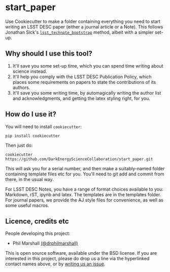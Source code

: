 # start_paper

Use Cookiecutter to make a folder containing everything you need to start writing an LSST DESC paper (either a journal article or a Note). This follows Jonathan Sick's [`lsst_technote_bootstrap`](https://github.com/lsst-sqre/lsst-technote-bootstrap) method, albeit with a simpler set-up.

## Why should I use this tool?
1. It'll save you some set-up time, which you can spend time writing about science instead. 
2. It'll help you comply with the LSST DESC Publication Policy, which places some requirements on papers to state the contributions of its authors.
3. It'll save you some writing time, by automagically writing the author list and acknowledgments, and getting the latex styling right,  for you.

## How do I use it?

You will need to install `cookiecutter`:
```
pip install cookiecutter
```
Then just do:
```
cookiecutter https://github.com/DarkEnergyScienceCollaboration/start_paper.git
```
This will ask you for a serial number, and then make a suitably-named folder containing template files etc for you. You'll need to git add and commit from there, in the usual way.

For LSST DESC Notes, you have a range of format choices available to you: Markdown, rST, ipynb and latex. The templates are in the templates folder. For journal papers, we provide the AJ style files for convenience, as well as some useful macros.

## Licence, credits etc

People developing this project:
* Phil Marshall [(@drphilmarshall)](https://github.com/DarkEnergyScienceCollaboration/start_paper/issues/new?body=@drphilmarshall)

This is open source software, available under the BSD license. If you are interested in this project, please do drop us a line via the hyperlinked contact names above, or by [writing us an issue](https://github.com/DarkEnergyScienceCollaboration/start_paper/issues?q=).
